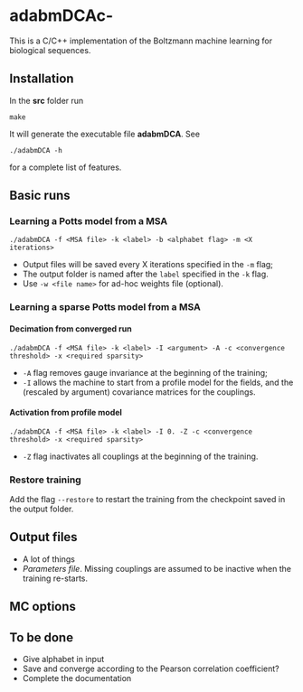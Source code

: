 # adabmDCAc-

This is a C/C++ implementation of the Boltzmann machine learning for biological sequences.

## Installation
In the __src__ folder run
```
make
```
It will generate the executable file __adabmDCA__. See 
```
./adabmDCA -h
```
for a complete list of features.

## Basic runs


### Learning a Potts model from a MSA

```
./adabmDCA -f <MSA file> -k <label> -b <alphabet flag> -m <X iterations>
```
  - Output files will be saved every X iterations specified in the `-m` flag;
  - The output folder is named after the `label` specified in the `-k` flag.
  - Use `-w <file name>` for ad-hoc weights file (optional).

### Learning a sparse Potts model from a MSA

#### Decimation from converged run
```
./adabmDCA -f <MSA file> -k <label> -I <argument> -A -c <convergence threshold> -x <required sparsity>
```
  - `-A` flag removes gauge invariance at the beginning of the training;
  - `-I` allows the machine to start from a profile model for the fields, and the (rescaled by argument) covariance matrices for the couplings.

#### Activation from profile model
```
./adabmDCA -f <MSA file> -k <label> -I 0. -Z -c <convergence threshold> -x <required sparsity>
```
  - `-Z` flag inactivates all couplings at the beginning of the training.

### Restore training
Add the flag `--restore` to restart the training from the checkpoint saved in the output folder.

## Output files
  - A lot of things
  - _Parameters file_. Missing couplings are assumed to be inactive when the training re-starts.

## MC options 

## To be done
  - Give alphabet in input
  - Save and converge according to the Pearson correlation coefficient?
  - Complete the documentation
